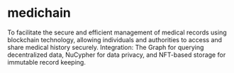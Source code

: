 # medichain
To facilitate the secure and efficient management of medical records using blockchain technology, allowing individuals and authorities to access and share medical history securely. Integration: The Graph for querying decentralized data, NuCypher for data privacy, and NFT-based storage for immutable record keeping.
